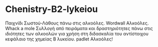 # Chenistry-B2-lykeiou
Παιχνίδι Σωστού-Λάθους πάνω στις αλκοόλες. 
Wordwall Αλκοόλες. Whack a mole 
Συλλογή από πειράματα και δραστηριότητες πάνω στις ιδιότητες των αλκοολών για χρήση στη διδασκαλία του αντίστοιχου κεφάλαιο της χημείας Β λυκείου. 
padlet Αλκοόλες!

